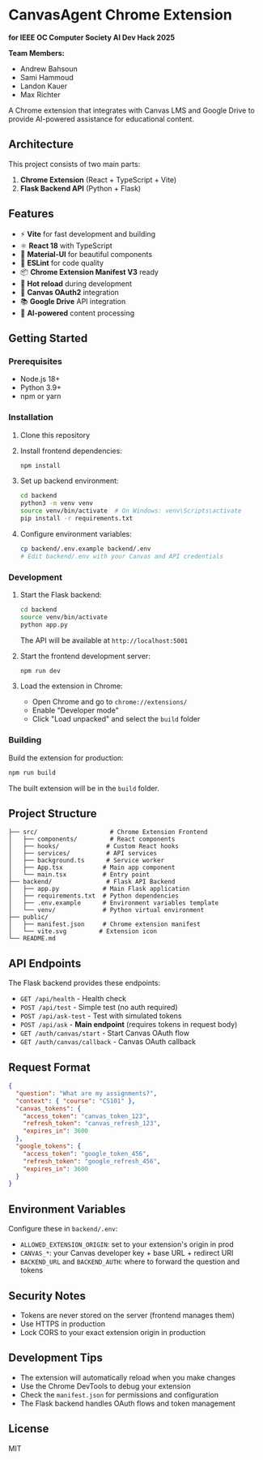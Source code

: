 # CanvasAgent Chrome Extension

**for IEEE OC Computer Society AI Dev Hack 2025**

**Team Members:**

- Andrew Bahsoun
- Sami Hammoud
- Landon Kauer
- Max Richter

A Chrome extension that integrates with Canvas LMS and Google Drive to provide AI-powered assistance for educational content.

## Architecture

This project consists of two main parts:

1. **Chrome Extension** (React + TypeScript + Vite)
2. **Flask Backend API** (Python + Flask)

## Features

- ⚡️ **Vite** for fast development and building
- ⚛️ **React 18** with TypeScript
- 🎨 **Material-UI** for beautiful components
- 🔧 **ESLint** for code quality
- 📦 **Chrome Extension Manifest V3** ready
- 🚀 **Hot reload** during development
- 🔐 **Canvas OAuth2** integration
- 📚 **Google Drive** API integration
- 🤖 **AI-powered** content processing

## Getting Started

### Prerequisites

- Node.js 18+
- Python 3.9+
- npm or yarn

### Installation

1. Clone this repository
2. Install frontend dependencies:

   ```bash
   npm install
   ```

3. Set up backend environment:

   ```bash
   cd backend
   python3 -m venv venv
   source venv/bin/activate  # On Windows: venv\Scripts\activate
   pip install -r requirements.txt
   ```

4. Configure environment variables:
   ```bash
   cp backend/.env.example backend/.env
   # Edit backend/.env with your Canvas and API credentials
   ```

### Development

1. Start the Flask backend:

   ```bash
   cd backend
   source venv/bin/activate
   python app.py
   ```

   The API will be available at `http://localhost:5001`

2. Start the frontend development server:

   ```bash
   npm run dev
   ```

3. Load the extension in Chrome:
   - Open Chrome and go to `chrome://extensions/`
   - Enable "Developer mode"
   - Click "Load unpacked" and select the `build` folder

### Building

Build the extension for production:

```bash
npm run build
```

The built extension will be in the `build` folder.

## Project Structure

```
├── src/                    # Chrome Extension Frontend
│   ├── components/         # React components
│   ├── hooks/             # Custom React hooks
│   ├── services/          # API services
│   ├── background.ts      # Service worker
│   ├── App.tsx           # Main app component
│   └── main.tsx          # Entry point
├── backend/               # Flask API Backend
│   ├── app.py            # Main Flask application
│   ├── requirements.txt  # Python dependencies
│   ├── .env.example      # Environment variables template
│   └── venv/             # Python virtual environment
├── public/
│   ├── manifest.json     # Chrome extension manifest
│   └── vite.svg         # Extension icon
└── README.md
```

## API Endpoints

The Flask backend provides these endpoints:

- `GET /api/health` - Health check
- `POST /api/test` - Simple test (no auth required)
- `POST /api/ask-test` - Test with simulated tokens
- `POST /api/ask` - **Main endpoint** (requires tokens in request body)
- `GET /auth/canvas/start` - Start Canvas OAuth flow
- `GET /auth/canvas/callback` - Canvas OAuth callback

## Request Format

```json
{
  "question": "What are my assignments?",
  "context": { "course": "CS101" },
  "canvas_tokens": {
    "access_token": "canvas_token_123",
    "refresh_token": "canvas_refresh_123",
    "expires_in": 3600
  },
  "google_tokens": {
    "access_token": "google_token_456",
    "refresh_token": "google_refresh_456",
    "expires_in": 3600
  }
}
```

## Environment Variables

Configure these in `backend/.env`:

- `ALLOWED_EXTENSION_ORIGIN`: set to your extension's origin in prod
- `CANVAS_*`: your Canvas developer key + base URL + redirect URI
- `BACKEND_URL` and `BACKEND_AUTH`: where to forward the question and tokens

## Security Notes

- Tokens are never stored on the server (frontend manages them)
- Use HTTPS in production
- Lock CORS to your exact extension origin in production

## Development Tips

- The extension will automatically reload when you make changes
- Use the Chrome DevTools to debug your extension
- Check the `manifest.json` for permissions and configuration
- The Flask backend handles OAuth flows and token management

## License

MIT
